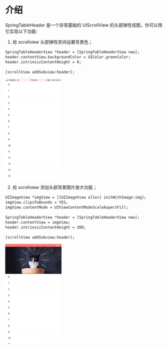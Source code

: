 # 介绍
SpringTableHeader 是一个非常基础的 UIScrollView 的头部弹性视图，你可以用它实现以下功能:

1. 给 scrollview 头部弹性空间设置背景色；

``` objc
SpringTableHeaderView *header = [SpringTableHeaderView new];
header.contentView.backgroundColor = UIColor.greenColor;
header.intrinsicContentHeight = 0;

[scrollView addSubview:header];
```

![](bgColor.gif)

2. 给 scrollview 添加头部背景图片放大功能；

``` objc
UIImageView *imgView = [[UIImageView alloc] initWithImage:img];
imgView.clipsToBounds = YES;
imgView.contentMode = UIViewContentModeScaleAspectFill;

SpringTableHeaderView *header = [SpringTableHeaderView new];
header.contentView = imgView;
header.intrinsicContentHeight = 200;

[scrollView addSubview:header];
```

![](scale.gif)


